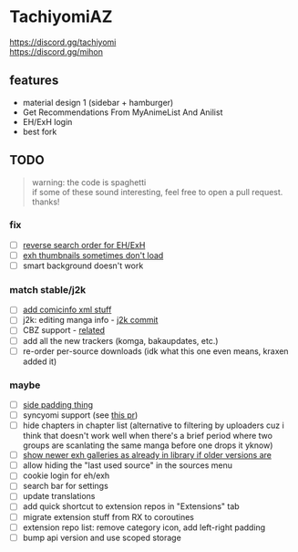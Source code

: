 # TachiyomiAZ  
https://discord.gg/tachiyomi  
https://discord.gg/mihon

## features
- material design 1 (sidebar + hamburger)
- Get Recommendations From MyAnimeList And Anilist
- EH/ExH login
- best fork

## TODO
> warning: the code is spaghetti  
> if some of these sound interesting, feel free to open a pull request. thanks!

### fix
- [ ] [reverse search order for EH/ExH](https://github.com/az4521/TachiyomiAZ/issues/70)
- [ ] [exh thumbnails sometimes don't load](https://github.com/az4521/TachiyomiAZ/issues/78)
- [ ] smart background doesn't work
### match stable/j2k
- [ ] [add comicinfo xml stuff](https://github.com/mihonapp/mihon/commit/1395343f116bfbc9c3ee04eed372299ea36aa22d)
- [ ] j2k: editing manga info - [j2k commit](https://github.com/Jays2Kings/tachiyomiJ2K/commit/d3ec230d4baa8584118dc30807728305715db25b)
- [ ] CBZ support - [related](https://github.com/search?q=repo%3Ajobobby04%2FTachiyomiSY+cbz&type=commits&s=committer-date&o=asc)
- [ ] add all the new trackers (komga, bakaupdates, etc.)
- [ ] re-order per-source downloads (idk what this one even means, kraxen added it)
### maybe
- [ ] [side padding thing](https://github.com/az4521/TachiyomiAZ/issues/86)
- [ ] syncyomi support (see [this pr](https://github.com/jobobby04/TachiyomiSY/pull/1005))
- [ ] hide chapters in chapter list (alternative to filtering by uploaders cuz i think that doesn't work well when there's a brief period where two groups are scanlating the same manga before one drops it yknow)
- [ ] [show newer exh galleries as already in library if older versions are](https://github.com/az4521/TachiyomiAZ/issues/91)
- [ ] allow hiding the "last used source" in the sources menu
- [ ] cookie login for eh/exh
- [ ] search bar for settings
- [ ] update translations
- [ ] add quick shortcut to extension repos in "Extensions" tab
- [ ] migrate extension stuff from RX to coroutines
- [ ] extension repo list: remove category icon, add left-right padding
- [ ] bump api version and use scoped storage
